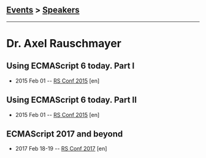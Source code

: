 ## [Events](../README.md) > [Speakers](../speakers.md)
---

# Dr. Axel Rauschmayer

## Using ECMAScript 6 today. Part I
- 2015 Feb 01 -- [RS Conf 2015](https://www.youtube.com/watch?v=Fg3bEZIcnUw) [en]   
## Using ECMAScript 6 today. Part II
- 2015 Feb 01 -- [RS Conf 2015](https://www.youtube.com/watch?v=Vhhq1WpzsnM) [en]   
## ECMAScript 2017 and beyond
- 2017 Feb 18-19 -- [RS Conf 2017](https://www.youtube.com/watch?v=5Kw4XVSb4P4) [en]   
